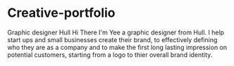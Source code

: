 # Creative-portfolio
Graphic designer Hull
Hi There
I'm Yee a graphic designer from Hull.
I help start ups and small businesses create their brand, to effectively defining who they are as a company and to make the first long lasting impression on potential customers, starting from a logo to thier overall brand identity.

